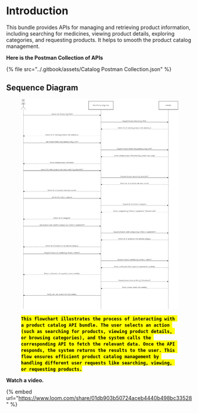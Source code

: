 # Introduction

This bundle provides APIs for managing and retrieving product information, including searching for medicines, viewing product details, exploring categories, and requesting products. It helps to smooth the product catalog management.

**Here is the Postman Collection of APIs**

{% file src="../.gitbook/assets/Catalog Postman Collection.json" %}

## Sequence Diagram

<figure><img src="../.gitbook/assets/catalogue.drawio.png" alt=""><figcaption><p><mark style="background-color:yellow;"><strong><code>This flowchart illustrates the process of interacting with a product catalog API bundle. The user selects an action (such as searching for products, viewing product details, or browsing categories), and the system calls the corresponding API to fetch the relevant data. Once the API responds, the system returns the results to the user. This flow ensures efficient product catalog management by handling different user requests like searching, viewing, or requesting products.</code></strong></mark></p></figcaption></figure>

**Watch a video.**

{% embed url="https://www.loom.com/share/01db903b50724aceb4440b498bc33528" %}
